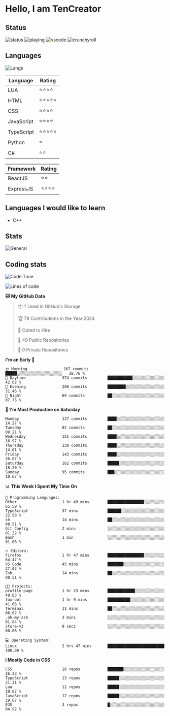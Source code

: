 # Hello, I am TenCreator

## Status
![status](https://api.statusbadges.me/badge/status/518334475038359555?simple=true&style=for-the-badge)
![playing](https://api.statusbadges.me/badge/playing/518334475038359555?style=for-the-badge)
![vscode](https://api.statusbadges.me/badge/vscode/518334475038359555?style=for-the-badge)
![crunchyroll](https://api.statusbadges.me/badge/crunchyroll/518334475038359555?style=for-the-badge)

## Languages
![Langs](https://github-readme-stats.vercel.app/api/top-langs/?username=tencreator&layout=compact&theme=radical)


|Language|Rating|
|--------|------|
|LUA|⭐️⭐️⭐️⭐️|
|HTML|⭐️⭐️⭐️⭐️⭐️|
|CSS|⭐️⭐️⭐️⭐️|
|JavaScript|⭐️⭐️⭐️⭐️|
|TypeScript|⭐️⭐️⭐️⭐️⭐️|
|Python|⭐️|
|C#|⭐️⭐️ |

|Framework|Rating|
|--------|------|
|ReactJS|⭐️⭐️|
|ExpressJS|⭐️⭐️⭐️⭐️|

## Languages I would like to learn
- C++

## Stats
![General](https://github-readme-stats.vercel.app/api?username=tencreator&show_icons=true&theme=radical)

## Coding stats
<!--START_SECTION:waka-->
![Code Time](http://img.shields.io/badge/Code%20Time-90%20hrs%2028%20mins-blue)

![Lines of code](https://img.shields.io/badge/From%20Hello%20World%20I%27ve%20Written-481.9%20thousand%20lines%20of%20code-blue)

**🐱 My GitHub Data** 

> 📦 ? Used in GitHub's Storage 
 > 
> 🏆 78 Contributions in the Year 2024
 > 
> 💼 Opted to Hire
 > 
> 📜 49 Public Repositories 
 > 
> 🔑 0 Private Repositories 
 > 
**I'm an Early 🐤** 

```text
🌞 Morning                167 commits         █████░░░░░░░░░░░░░░░░░░░░   18.76 % 
🌆 Daytime                374 commits         ███████████░░░░░░░░░░░░░░   42.02 % 
🌃 Evening                280 commits         ████████░░░░░░░░░░░░░░░░░   31.46 % 
🌙 Night                  69 commits          ██░░░░░░░░░░░░░░░░░░░░░░░   07.75 % 
```
📅 **I'm Most Productive on Saturday** 

```text
Monday                   127 commits         ████░░░░░░░░░░░░░░░░░░░░░   14.27 % 
Tuesday                  82 commits          ██░░░░░░░░░░░░░░░░░░░░░░░   09.21 % 
Wednesday                151 commits         ████░░░░░░░░░░░░░░░░░░░░░   16.97 % 
Thursday                 130 commits         ████░░░░░░░░░░░░░░░░░░░░░   14.61 % 
Friday                   143 commits         ████░░░░░░░░░░░░░░░░░░░░░   16.07 % 
Saturday                 162 commits         █████░░░░░░░░░░░░░░░░░░░░   18.20 % 
Sunday                   95 commits          ███░░░░░░░░░░░░░░░░░░░░░░   10.67 % 
```


📊 **This Week I Spent My Time On** 

```text
💬 Programming Languages: 
Other                    1 hr 49 mins        ████████████████░░░░░░░░░   65.59 % 
TypeScript               37 mins             ██████░░░░░░░░░░░░░░░░░░░   22.58 % 
sh                       14 mins             ██░░░░░░░░░░░░░░░░░░░░░░░   08.51 % 
Git Config               2 mins              ░░░░░░░░░░░░░░░░░░░░░░░░░   01.22 % 
Bash                     1 min               ░░░░░░░░░░░░░░░░░░░░░░░░░   01.08 % 

🔥 Editors: 
Firefox                  1 hr 47 mins        ████████████████░░░░░░░░░   64.47 % 
VS Code                  45 mins             ███████░░░░░░░░░░░░░░░░░░   27.02 % 
Zsh                      14 mins             ██░░░░░░░░░░░░░░░░░░░░░░░   08.51 % 

🐱‍💻 Projects: 
profile-page             1 hr 23 mins        ████████████░░░░░░░░░░░░░   49.83 % 
fox-bot                  1 hr 9 mins         ██████████░░░░░░░░░░░░░░░   41.66 % 
Terminal                 11 mins             ██░░░░░░░░░░░░░░░░░░░░░░░   06.62 % 
.oh-my-zsh               3 mins              ░░░░░░░░░░░░░░░░░░░░░░░░░   01.84 % 
store-v3                 0 secs              ░░░░░░░░░░░░░░░░░░░░░░░░░   00.06 % 

💻 Operating System: 
Linux                    2 hrs 47 mins       █████████████████████████   100.00 % 
```

**I Mostly Code in CSS** 

```text
CSS                      16 repos            ███████░░░░░░░░░░░░░░░░░░   26.23 % 
TypeScript               13 repos            █████░░░░░░░░░░░░░░░░░░░░   21.31 % 
Lua                      12 repos            █████░░░░░░░░░░░░░░░░░░░░   19.67 % 
JavaScript               12 repos            █████░░░░░░░░░░░░░░░░░░░░   19.67 % 
EJS                      3 repos             █░░░░░░░░░░░░░░░░░░░░░░░░   04.92 % 
```




<!--END_SECTION:waka-->
